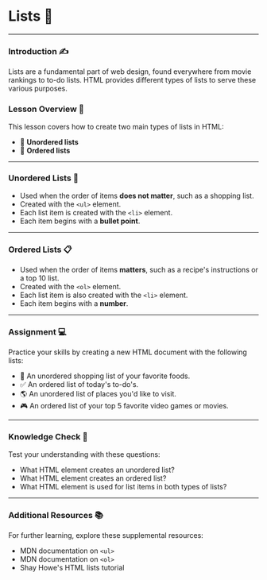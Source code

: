 # Lists 📜

---

### Introduction ✍️

Lists are a fundamental part of web design, found everywhere from movie rankings to to-do lists. HTML provides different types of lists to serve these various purposes.

### Lesson Overview 📖

This lesson covers how to create two main types of lists in HTML:
- 🔵 **Unordered lists**
- 🔢 **Ordered lists**

---

### Unordered Lists 📝

- Used when the order of items **does not matter**, such as a shopping list.
- Created with the `<ul>` element.
- Each list item is created with the `<li>` element.
- Each item begins with a **bullet point**.

---

### Ordered Lists 📋

- Used when the order of items **matters**, such as a recipe's instructions or a top 10 list.
- Created with the `<ol>` element.
- Each list item is also created with the `<li>` element.
- Each item begins with a **number**.

---

### Assignment 💻

Practice your skills by creating a new HTML document with the following lists:
- 🛒 An unordered shopping list of your favorite foods.
- ✅ An ordered list of today's to-do's.
- 🌎 An unordered list of places you'd like to visit.
- 🎮 An ordered list of your top 5 favorite video games or movies.

---

### Knowledge Check 🤔

Test your understanding with these questions:
- What HTML element creates an unordered list?
- What HTML element creates an ordered list?
- What HTML element is used for list items in both types of lists?

---

### Additional Resources 📚

For further learning, explore these supplemental resources:
- MDN documentation on `<ul>`
- MDN documentation on `<ol>`
- Shay Howe's HTML lists tutorial